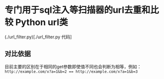 # 专门用于sql注入等扫描器的url去重和比较 Python url类

(./url_filter.py)[./url_filter.py 代码]

## 对比依据

目前主要的区别在于相同的get参数即使值不同也会判断为相等，例如：`http://example.com/x?a=1&b=2 == http://example.com/x?a=1&b=3`
